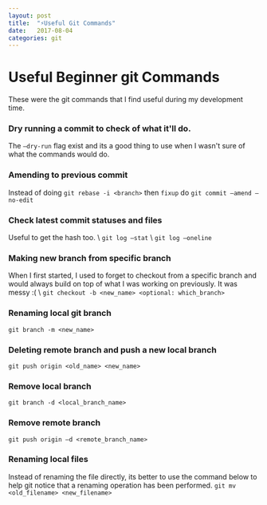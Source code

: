 ```yaml
---
layout: post
title:  "⚡️Useful Git Commands"
date:   2017-08-04
categories: git
---
```

# Useful Beginner git Commands
These were the git commands that I find useful during my development time.

### Dry running a commit to check of what it'll do.
The `—dry-run` flag exist and its a good thing to use when I wasn't sure of what the commands would do.

### Amending to previous commit
Instead of doing `git rebase -i <branch>` then `fixup` do `git commit —amend —no-edit`

### Check latest commit statuses and files
Useful to get the hash too. \\
`git log —stat` \\
`git log —oneline`

### Making new branch from specific branch
When I first started, I used to forget to checkout from a specific branch and would always build on top of what I was working on previously. It was messy :( \\
`git checkout -b <new_name> <optional: which_branch>`

### Renaming local git branch
`git branch -m <new_name>`

### Deleting remote branch and push a new local branch
`git push origin <old_name> <new_name>`

### Remove local branch
`git branch -d <local_branch_name>`

### Remove remote branch
`git push origin —d <remote_branch_name>`

### Renaming local files
Instead of renaming the file directly, its better to use the command below to help git notice that a renaming operation has been performed.
`git mv <old_filename> <new_filename>`

<!-- Renaming files/folders with git
https://blog.filippo.io/git-fixup-amending-an-older-commit/
http://fle.github.io/git-tip-keep-your-branch-clean-with-fixup-and-autosquash.html -->

<!-- <script src="https://gist.github.com/aulb/9beeef67ae03fb574f39fa37a40a1928.js"></script> -->
